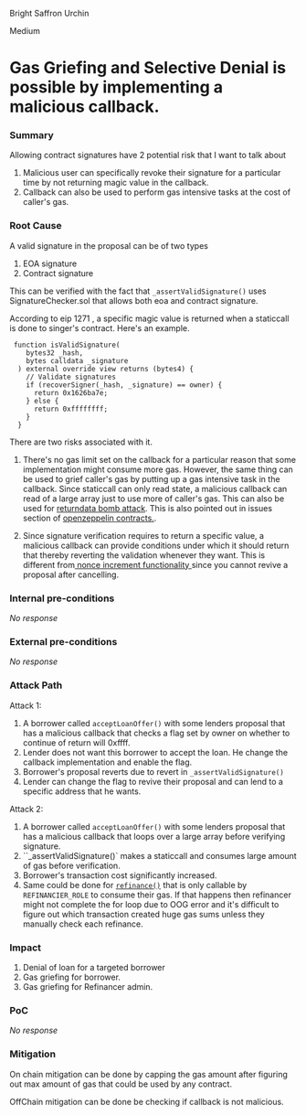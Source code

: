 Bright Saffron Urchin

Medium

# Gas Griefing and Selective Denial is possible by implementing a malicious callback.

### Summary

Allowing contract signatures have 2 potential risk that I want to talk about
1. Malicious user can specifically revoke their signature for a particular time by not returning magic value in the callback.
2. Callback can also be used to perform gas intensive tasks at the cost of caller's gas. 

### Root Cause

A valid signature in the proposal can be of two types 
1. EOA signature
2. Contract signature

This can be verified with the fact that `_assertValidSignature()` uses SignatureChecker.sol that allows both eoa and contract signature. 

According to eip 1271 , a specific magic value is returned when a staticcall is done to singer's contract. Here's an example. 
```Solidity
 function isValidSignature(
    bytes32 _hash,
    bytes calldata _signature
  ) external override view returns (bytes4) {
    // Validate signatures
    if (recoverSigner(_hash, _signature) == owner) {
      return 0x1626ba7e;
    } else {
      return 0xffffffff;
    }
  }
  ```
  
  There are two risks associated with it. 
  1. There's no gas limit set on the callback for a particular reason that some implementation might consume more gas. However, the same thing can be used to grief caller's gas by putting up a gas intensive task in the callback. Since staticcall can only read state, a malicious callback can read of a large  array just to use more of caller's gas. This can also be used for [returndata bomb attack](https://github.com/nomad-xyz/ExcessivelySafeCall).
 This is also pointed out in issues section of [openzeppelin contracts.](https://github.com/OpenZeppelin/openzeppelin-contracts/issues/4898). 
  
  2. Since signature verification requires to return a specific value, a malicious callback can provide conditions under which it should return that thereby reverting the validation whenever they want. This is different from[ nonce increment functionality ](https://github.com/sherlock-audit/2024-09-predict-fun/blob/main/predict-dot-loan/contracts/PredictDotLoan.sol#L667) since you cannot revive a proposal after cancelling. 
  
  

### Internal pre-conditions

_No response_

### External pre-conditions

_No response_

### Attack Path

Attack 1:
1. A borrower called `acceptLoanOffer()` with some lenders proposal that has a malicious callback that checks a flag set by owner on whether to continue of return will 0xffff. 
2. Lender does not want this borrower to accept the loan. He change the callback implementation and enable the flag. 
3. Borrower's proposal reverts due to revert in `_assertValidSignature()` 
4. Lender can change the flag to revive their proposal and can lend to a specific address that he wants. 


Attack 2:
1. A borrower called `acceptLoanOffer()` with some lenders proposal that has a malicious callback that loops over a large array before verifying signature. 
2. ``_assertValidSignature()` makes a staticcall and consumes large amount of gas before verification.
3. Borrower's transaction cost significantly increased.
4. Same could be done for [`refinance()`](https://github.com/sherlock-audit/2024-09-predict-fun/blob/main/predict-dot-loan/contracts/PredictDotLoan.sol#L500-L529) that is only callable by `REFINANCIER_ROLE` to consume their gas. If that happens then refinancer might not complete the for loop due to OOG error and it's difficult to figure out which transaction created huge gas sums unless they manually check each refinance. 

### Impact

1. Denial of loan for a targeted borrower
2. Gas griefing for borrower.
3. Gas griefing for Refinancer admin. 

### PoC

_No response_

### Mitigation

On chain mitigation can be done by capping the gas amount after figuring out max amount of gas that could be used by any contract. 

OffChain mitigation can be done be checking if callback is not malicious. 